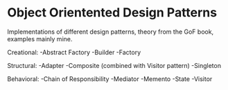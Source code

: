 # Object Orientented Design Patterns

Implementations of different design patterns, theory from the GoF book, examples mainly mine.

Creational:
-Abstract Factory
-Builder
-Factory

Structural:
-Adapter
-Composite (combined with Visitor pattern)
-Singleton

Behavioral:
-Chain of Responsibility
-Mediator
-Memento
-State
-Visitor
